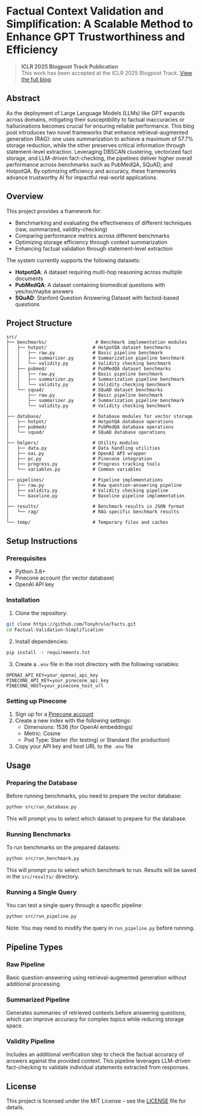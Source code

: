 # Factual Context Validation and Simplification: A Scalable Method to Enhance GPT Trustworthiness and Efficiency

> **ICLR 2025 Blogpost Track Publication**  
> This work has been accepted at the ICLR 2025 Blogpost Track. [View the full blog](https://d2jud02ci9yv69.cloudfront.net/2025-04-28-factual-validation-simplification-192/blog/factual-validation-simplification/).

## Abstract

As the deployment of Large Language Models (LLMs) like GPT expands across domains, mitigating their susceptibility to factual inaccuracies or hallucinations becomes crucial for ensuring reliable performance. This blog post introduces two novel frameworks that enhance retrieval-augmented generation (RAG): one uses summarization to achieve a maximum of 57.7% storage reduction, while the other preserves critical information through statement-level extraction. Leveraging DBSCAN clustering, vectorized fact storage, and LLM-driven fact-checking, the pipelines deliver higher overall performance across benchmarks such as PubMedQA, SQuAD, and HotpotQA. By optimizing efficiency and accuracy, these frameworks advance trustworthy AI for impactful real-world applications.

## Overview

This project provides a framework for:
- Benchmarking and evaluating the effectiveness of different techniques (raw, summarized, validity-checking)
- Comparing performance metrics across different benchmarks
- Optimizing storage efficiency through context summarization
- Enhancing factual validation through statement-level extraction

The system currently supports the following datasets:
- **HotpotQA**: A dataset requiring multi-hop reasoning across multiple documents
- **PubMedQA**: A dataset containing biomedical questions with yes/no/maybe answers
- **SQuAD**: Stanford Question Answering Dataset with factoid-based questions

## Project Structure

```
src/
├── benchmarks/                  # Benchmark implementation modules
│   ├── hotpot/                 # HotpotQA dataset benchmarks
│   │   ├── raw.py              # Basic pipeline benchmark
│   │   ├── summarizer.py       # Summarization pipeline benchmark
│   │   └── validity.py         # Validity checking benchmark
│   ├── pubmed/                 # PubMedQA dataset benchmarks
│   │   ├── raw.py              # Basic pipeline benchmark
│   │   ├── summarizer.py       # Summarization pipeline benchmark
│   │   └── validity.py         # Validity checking benchmark
│   └── squad/                  # SQuAD dataset benchmarks
│       ├── raw.py              # Basic pipeline benchmark
│       ├── summarizer.py       # Summarization pipeline benchmark
│       └── validity.py         # Validity checking benchmark
│
├── database/                   # Database modules for vector storage
│   ├── hotpot/                 # HotpotQA database operations
│   ├── pubmed/                 # PubMedQA database operations
│   └── squad/                  # SQuAD database operations
│
├── helpers/                    # Utility modules
│   ├── data.py                 # Data handling utilities
│   ├── oai.py                  # OpenAI API wrapper
│   ├── pc.py                   # Pinecone integration
│   ├── progress.py             # Progress tracking tools
│   └── variables.py            # Common variables
│
├── pipelines/                  # Pipeline implementations
│   ├── raw.py                  # Raw question-answering pipeline
│   ├── validity.py             # Validity checking pipeline
│   └── baseline.py             # Baseline pipeline implementation
│
├── results/                    # Benchmark results in JSON format
│   └── rag/                    # RAG-specific benchmark results
│
└── temp/                       # Temporary files and caches
```

## Setup Instructions

### Prerequisites

- Python 3.8+
- Pinecone account (for vector database)
- OpenAI API key

### Installation

1. Clone the repository:
```bash
git clone https://github.com/Tonyhrule/Facts.git
cd Factual-Validation-Simplification
```

2. Install dependencies:
```bash
pip install -r requirements.txt
```

3. Create a `.env` file in the root directory with the following variables:
```
OPENAI_API_KEY=your_openai_api_key
PINECONE_API_KEY=your_pinecone_api_key
PINECONE_HOST=your_pinecone_host_url
```

### Setting up Pinecone

1. Sign up for a [Pinecone account](https://www.pinecone.io/)
2. Create a new index with the following settings:
   - Dimensions: 1536 (for OpenAI embeddings)
   - Metric: Cosine
   - Pod Type: Starter (for testing) or Standard (for production)
3. Copy your API key and host URL to the `.env` file

## Usage

### Preparing the Database

Before running benchmarks, you need to prepare the vector database:

```bash
python src/run_database.py
```

This will prompt you to select which dataset to prepare for the database.

### Running Benchmarks

To run benchmarks on the prepared datasets:

```bash
python src/run_benchmark.py
```

This will prompt you to select which benchmark to run. Results will be saved in the `src/results/` directory.

### Running a Single Query

You can test a single query through a specific pipeline:

```bash
python src/run_pipeline.py
```

Note: You may need to modify the query in `run_pipeline.py` before running.

## Pipeline Types

### Raw Pipeline
Basic question-answering using retrieval-augmented generation without additional processing.

### Summarized Pipeline
Generates summaries of retrieved contexts before answering questions, which can improve accuracy for complex topics while reducing storage space.

### Validity Pipeline
Includes an additional verification step to check the factual accuracy of answers against the provided context. This pipeline leverages LLM-driven fact-checking to validate individual statements extracted from responses.

## License

This project is licensed under the MIT License – see the [LICENSE](LICENSE) file for details.
